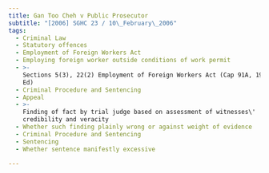 ```yaml
---
title: Gan Too Cheh v Public Prosecutor
subtitle: "[2006] SGHC 23 / 10\_February\_2006"
tags:
  - Criminal Law
  - Statutory offences
  - Employment of Foreign Workers Act
  - Employing foreign worker outside conditions of work permit
  - >-
    Sections 5(3), 22(2) Employment of Foreign Workers Act (Cap 91A, 1997 Rev
    Ed)
  - Criminal Procedure and Sentencing
  - Appeal
  - >-
    Finding of fact by trial judge based on assessment of witnesses\'
    credibility and veracity
  - Whether such finding plainly wrong or against weight of evidence
  - Criminal Procedure and Sentencing
  - Sentencing
  - Whether sentence manifestly excessive

---
```


